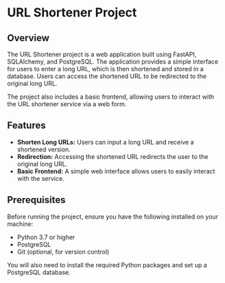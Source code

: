 # URL Shortener Project

## Overview

The URL Shortener project is a web application built using FastAPI, SQLAlchemy, and PostgreSQL. The application provides a simple interface for users to enter a long URL, which is then shortened and stored in a database. Users can access the shortened URL to be redirected to the original long URL.

The project also includes a basic frontend, allowing users to interact with the URL shortener service via a web form.

## Features

- **Shorten Long URLs:** Users can input a long URL and receive a shortened version.
- **Redirection:** Accessing the shortened URL redirects the user to the original long URL.
- **Basic Frontend:** A simple web interface allows users to easily interact with the service.

## Prerequisites

Before running the project, ensure you have the following installed on your machine:

- Python 3.7 or higher
- PostgreSQL
- Git (optional, for version control)

You will also need to install the required Python packages and set up a PostgreSQL database.

